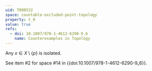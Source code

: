 ```yaml
---
uid: T000532
space: countable-excluded-point-topology
property: t_0
value: true
refs:
  - doi: 10.1007/978-1-4612-6290-9_6
    name: Counterexamples in Topology
---
```

Any $x \in X \setminus \{p\}$ is isolated.

See item #2 for space #14 in {{doi:10.1007/978-1-4612-6290-9_6}}.
